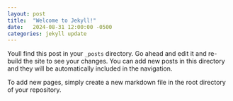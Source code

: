 ```yaml
---
layout: post
title:  "Welcome to Jekyll!"
date:   2024-08-31 12:00:00 -0500
categories: jekyll update
---
```


Youll find this post in your `_posts` directory. Go ahead and edit it and re-build the site to see your changes. You can add new posts in this directory and they will be automatically included in the navigation.

To add new pages, simply create a new markdown file in the root directory of your repository.
